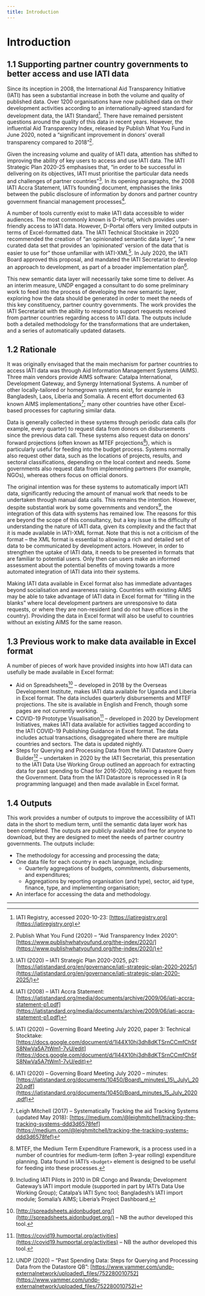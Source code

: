 ```yaml
---
title: Introduction
---
```


# Introduction

1.1 Supporting partner country governments to better access and use IATI data
-----------------------------------------------------------------------------

Since its inception in 2008, the International Aid Transparency Initiative (IATI) has seen a substantial increase in both the volume and quality of published data. Over 1200 organisations have now published data on their development activities according to an internationally-agreed standard for development data, the IATI Standard[^1]. There have remained persistent questions around the quality of this data in recent years. However, the influential Aid Transparency Index, released by Publish What You Fund in June 2020, noted a “significant improvement in donors’ overall transparency compared to 2018”[^2].

Given the increasing volume and quality of IATI data, attention has shifted to improving the ability of key users to access and use IATI data. The IATI Strategic Plan 2020-25 emphasises that, “in order to be successful in delivering on its objectives, IATI must prioritise the particular data needs and challenges of partner countries”[^3]. In its opening paragraphs, the 2008 IATI Accra Statement, IATI’s founding document, emphasises the links between the public disclosure of information by donors and partner country government financial management processes[^4].

A number of tools currently exist to make IATI data accessible to wider audiences. The most commonly known is D-Portal, which provides user-friendly access to IATI data. However, D-Portal offers very limited outputs in terms of Excel-formatted data. The IATI Technical Stocktake in 2020 recommended the creation of “an opinionated semantic data layer”, “a new curated data set that provides an ‘opinionated’ version of the data that is easier to use for” those unfamiliar with IATI-XML[^5]. In July 2020, the IATI Board approved this proposal, and mandated the IATI Secretariat to develop an approach to development, as part of a broader implementation plan[^6].

This new semantic data layer will necessarily take some time to deliver. As an interim measure, UNDP engaged a consultant to do some preliminary work to feed into the process of developing the new semantic layer, exploring how the data should be generated in order to meet the needs of this key constituency, partner country governments. The work provides the IATI Secretariat with the ability to respond to support requests received from partner countries regarding access to IATI data. The outputs include both a detailed methodology for the transformations that are undertaken, and a series of automatically updated datasets.

1.2 Rationale
-------------

It was originally envisaged that the main mechanism for partner countries to access IATI data was through Aid Information Management Systems (AIMS). Three main vendors provide AIMS software: Catalpa International, Development Gateway, and Synergy International Systems. A number of other locally-tailored or homegrown systems exist, for example in Bangladesh, Laos, Liberia and Somalia. A recent effort documented 63 known AIMS implementations[^7]; many other countries have other Excel-based processes for capturing similar data.

Data is generally collected in these systems through periodic data calls (for example, every quarter) to request data from donors on disbursements since the previous data call. These systems also request data on donors’ forward projections (often known as MTEF projections[^8]), which is particularly useful for feeding into the budget process. Systems normally also request other data, such as the locations of projects, results, and sectoral classifications, depending on the local context and needs. Some governments also request data from implementing partners (for example, NGOs), whereas others focus on official donors.

The original intention was for these systems to automatically import IATI data, significantly reducing the amount of manual work that needs to be undertaken through manual data calls. This remains the intention. However, despite substantial work by some governments and vendors[^9], the integration of this data with systems has remained low. The reasons for this are beyond the scope of this consultancy, but a key issue is the difficulty of understanding the nature of IATI data, given its complexity and the fact that it is made available in IATI-XML format. Note that this is not a criticism of the format – the XML format is essential to allowing a rich and detailed set of data to be communicated by development actors. However, in order to strengthen the uptake of IATI data, it needs to be presented in formats that are familiar to potential users. Only then can users make an informed assessment about the potential benefits of moving towards a more automated integration of IATI data into their systems.

Making IATI data available in Excel format also has immediate advantages beyond socialisation and awareness raising. Countries with existing AIMS may be able to take advantage of IATI data in Excel format for “filling in the blanks” where local development partners are unresponsive to data requests, or where they are non-resident (and do not have offices in the country). Providing the data in Excel format will also be useful to countries without an existing AIMS for the same reason.

1.3 Previous work to make data available in Excel format
--------------------------------------------------------

A number of pieces of work have provided insights into how IATI data can usefully be made available in Excel format:

* Aid on Spreadsheets[^10] – developed in 2018 by the Overseas Development Institute, makes IATI data available for Uganda and Liberia in Excel format. The data includes quarterly disbursements and MTEF projections. The site is available in English and French, though some pages are not currently working.
* COVID-19 Prototype Visualisation[^11] – developed in 2020 by Development Initiatives, makes IATI data available for activities tagged according to the IATI COVID-19 Publishing Guidance in Excel format. The data includes actual transactions, disaggregated where there are multiple countries and sectors. The data is updated nightly.
* Steps for Querying and Processing Data from the IATI Datastore Query Builder[^12] – undertaken in 2020 by the IATI Secretariat, this presentation to the IATI Data Use Working Group outlined an approach for extracting data for past spending to Chad for 2016-2020, following a request from the Government. Data from the IATI Datastore is reprocessed in R (a programming language) and then made available in Excel format.

1.4 Outputs
-----------

This work provides a number of outputs to improve the accessibility of IATI data in the short to medium term, until the semantic data layer work has been completed. The outputs are publicly available and free for anyone to download, but they are designed to meet the needs of partner country governments. The outputs include:


* The methodology for accessing and processing the data;
* One data file for each country in each language, including:
  * Quarterly aggregations of budgets, commitments, disbursements, and expenditures;
  * Aggregations by reporting organisation (and type), sector, aid type, finance, type, and implementing organisation;
* An interface for accessing the data and methodology.


---------

[^1]: IATI Registry, accessed 2020-10-23: [https://iatiregistry.org](https://iatiregistry.org)

[^2]: Publish What You Fund (2020) – “Aid Transparency Index 2020”: [https://www.publishwhatyoufund.org/the-index/2020/](https://www.publishwhatyoufund.org/the-index/2020/)

[^3]: IATI (2020) – IATI Strategic Plan 2020-2025, p21:
[https://iatistandard.org/en/governance/iati-strategic-plan-2020-2025/](https://iatistandard.org/en/governance/iati-strategic-plan-2020-2025/)

[^4]: IATI (2008) – IATI Accra Statement:
[https://iatistandard.org/media/documents/archive/2009/06/iati-accra-statement-p1.pdf](https://iatistandard.org/media/documents/archive/2009/06/iati-accra-statement-p1.pdf)

[^5]: IATI (2020) – Governing Board Meeting July 2020, paper 3: Technical Stocktake:
[https://docs.google.com/document/d/1I44X10hj3dh8dKTSrnCCmfChSfS8NwVa5A7tWm1-7vU/edit](https://docs.google.com/document/d/1I44X10hj3dh8dKTSrnCCmfChSfS8NwVa5A7tWm1-7vU/edit)

[^6]: IATI (2020) – Governing Board Meeting July 2020 – minutes:
[https://iatistandard.org/documents/10450/Board\_minutes\_15\_July\_2020.pdf](https://iatistandard.org/documents/10450/Board_minutes_15_July_2020.pdf)

[^7]: Leigh Mitchell (2017) – Systematically Tracking the aid Tracking Systems (updated May 2018):
[https://medium.com/@leighmitchell/tracking-the-tracking-systems-ddd3d6578fef](https://medium.com/@leighmitchell/tracking-the-tracking-systems-ddd3d6578fef)

[^8]: MTEF, the Medium Term Expenditure Framework, is a process used in a number of countries for medium-term (often 3-year rolling) expenditure planning. Data found in IATI’s `<budget>` element is designed to be useful for feeding into these processes.

[^9]: Including IATI Pilots in 2010 in DR Congo and Rwanda; Development Gateway’s IATI import module (supported in part by IATI’s Data Use Working Group); Catalpa’s IATI Sync tool; Bangladesh’s IATI import module; Somalia’s AIMS; Liberia’s Project Dashboard.

[^10]: [http://spreadsheets.aidonbudget.org/](http://spreadsheets.aidonbudget.org/) – NB the author developed this tool.

[^11]: [https://covid19.humportal.org/activities](https://covid19.humportal.org/activities) – NB the author developed this tool.

[^12]: UNDP (2020) – “Past Spending Data: Steps for Querying and Processing Data from the Datastore QB”:
[https://www.yammer.com/undp-externalnetwork/uploaded\_files/752280010752](https://www.yammer.com/undp-externalnetwork/uploaded_files/752280010752)